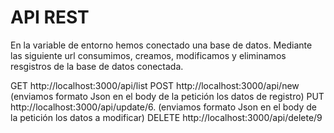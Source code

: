 # API REST

En la variable de entorno hemos conectado una base de datos. 
Mediante las siguiente url consumimos, creamos, modificamos y eliminamos resgistros de la base de datos conectada. 

GET
http://localhost:3000/api/list
POST
http://localhost:3000/api/new         (enviamos formato Json en el body de la petición los datos de registro) 
PUT
http://localhost:3000/api/update/6.   (enviamos formato Json en el body de la petición los datos a modificar)
DELETE
http://localhost:3000/api/delete/9
